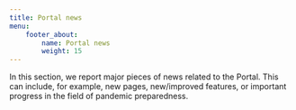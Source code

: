 ```yaml
---
title: Portal news
menu:
    footer_about:
        name: Portal news
        weight: 15
---
```

In this section, we report major pieces of news related to the Portal. This can include, for example, new pages, new/improved features, or important progress in the field of pandemic preparedness.


